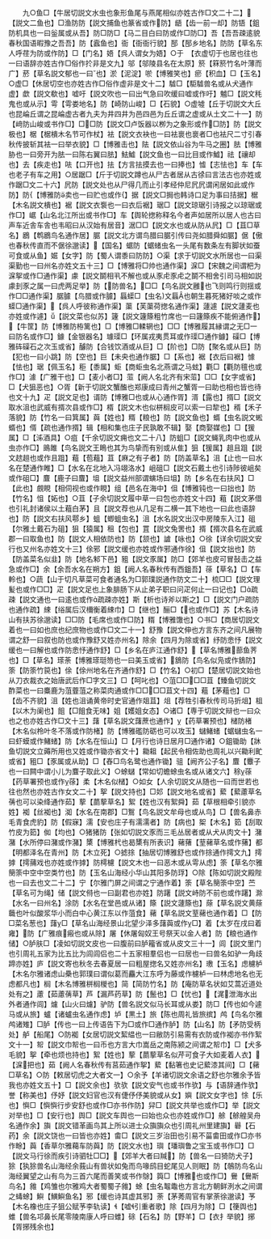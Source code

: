 <!-- { "loadSidebar": true } -->
　　九○鱼□【牛居切説文水虫也象形鱼尾与燕尾相似亦姓古作□文二十二】【説文二鱼也】□渔防防【説文捕鱼也篆省或作防】龉【齿一前一却】防铻【鉏防机具也一曰釡属或从吾】防□防□【马二目白曰防或作□防□】吾【吾吾疎逺貌春秋国语暇豫之吾吾】防【蠧鱼也】衙【衙衙行貌】郚【郚乡地名】防防【草名东人呼荏为防或作防】□【门名】娪【呉人谓女为娪】○于　【衣虚切于也居也往也一曰语辞亦姓古作□俗作扵非是文九】邬【邬陵县名在太原】箊【箖箊竹名叶薄而广】菸【草名説文郁也一曰也】淤【泥淀】唹【博雅笑也】瘀【积血】□【玉名】○虚□【休居切空也亦姓古作□俗作虚非是文十二】驉□【駏驉兽名或从犬通作虚】歔【説文欷也】嘘吁【説文吹也一曰出气急曰吹缓曰嘘或作吁】魖□【説文秏鬼也或从示】雩【雩娄地名】防【崎防山峻】□【石貌】○虚墟【丘于切説文大丘也昆崘丘谓之昆崘虚古者九夫为井四井为邑四邑为丘丘谓之虚或从土文二十一】防【﨑防山峻或书作□】□□防【説文□卢饭器以栁为之象形或作□防】防【説文极也】椐【椐樻木名节可作杖】袪【説文衣袂也一曰袪褱也褱者□也袪尺二寸引春秋传披斩其袪一曰举衣貌】□【博雅击也】阹【説文依山谷为牛马之圈】胠【博雅胁也一曰旁开为胠一曰陈右翼曰胠】魼鱋【説文鱼也一曰比目或作鱋】祛【禳却也】去【疾走也】呿【口开也】抾【方言抾摸去也一曰捧也】憈【志怯也】车【车也老子有车之用】○居踞□【斤于切説文蹲也从尸古者居从古徐曰言法古也亦姓或作踞□文二十六】凥防【説文处也从尸得几而止引孝经仲尼凥凥谓闲居如此或作防】防【博雅防卖也一曰贮也或作】据【説文□挶也韩诗口足为事曰拮据】椐【木名説文樻也】裾【説文衣袌也一曰衣后裾】琚□【説文琼琚引诗报之以琼琚或作□】崌【山名北江所出或书作□】车【舆轮揔称释名今者声如居所以居人也古曰声车近舎车舎也韦昭曰从汉始有居音】涺□□【説文水也或从防从凥】□【苴□草名】鶋【鹎鶋鸟名通作居】腒【説文北方谓鸟腊曰腒引传曰尧如腊舜如腒】倨【傲也春秋传直而不倨徐邈读】【国名】蜛防【蜛蝫虫名一头尾有数条左有脚状如蚕可食或从鱼】婮【女字】防【蜀人谓黍曰防防】○渠【求于切説文水所居也一曰渠渠勤也一曰州名亦姓文五十三】□【博雅将□帅也通作渠】淭□【宋魏之间谓杷为淭挐或作□通作渠】豦【説文鬬相丮不解也或从豕虍豕虍之鬬不相舍引司马相如説豦刲豕之属一曰虎两足举】防【防兽名】□□【鸟名説文雝也飞则鸣行则揺或作□□通作渠】腒臄【鸟腊或作臄】螶蟝□【虫名文螶也朝生暮死猪好啖之或作蟝□通作渠】【呉人呼彼称通作渠】蕖【芙蕖荷揔名通作渠】蘧遽【説文蘧麦也亦姓或作遽】【説文菜也似苏】籧【説文籧篨粗竹席也一曰籧篨疾不能俯通作】【牛筐】防【博雅防栫篱也】□【博雅□輮辋也】□□【博雅履其縁谓之无□一曰防名或作□】鐻【金银器名】璩璖□【环属戎夷贯耳或作璖□通作鐻】磲□【博雅砗磲石之次玉或省】醵防【合钱饮酒或从巨】□【阶也】□防【聚名或从巨】防【犯也一曰小跳】防【空也】巨【未央也通作腒】□【系也】裾【衣后曰裾】懅【怯也】琚【佩玉名】秬【黍属】蚷【商蚷虫名北燕谓之马蚿】氍□【氍防氊也或作□】澽【广雅干也】□【麦小者□】菃【阙人名北齐有宋菃】□□【女字或省】□【犬狙恶也】○胥【新于切説文蟹醢也郑康成曰青州之蟹胥一曰助也相也皆也待也文十九】疋【説文足也】谞防【博雅□也或从心通作胥】湑【露也】揟□【説文取水沮也武威有揟次县或作□】楈【説文木也似栟榈皮可以索一曰犂也】稰【禾子落貌】防【竹名一曰箕属】藇【姓也】糈【粮也】防【説文鱼也】蝑【虫名説文蜙蝑也】偦【疏也通作揟】辑【相和集也庄子民孰敢不辑】娶【商娶媒也】□【猨属】□【泲酒具】○疽【千余切説文痈也文二十八】防蛆□【説文蝇乳肉中也或从虫亦作□】鴡雎【鸟名説文王瞗也其为鸟挚而有别或从隹】狙【猨属】趄且跙【説文趑趄也或作且跙】蒩【苞蒩】苴【麻之有子者】防【防盖草名】沮【止也一曰水名在楚通作睢】□【水名在北地入冯翊洛水】岨砠□【説文石戴土也引诗陟彼岨矣或作砠□】麆【鹿子曰麆】坥【説文益州部谓螾场曰坥】防【乡名在右扶风】□【此也】覻睍【相伺视也或作睍】组【邑名在海中】伹【博雅钝也一曰拙也】防【竹名】怚【妬也】○苴【子余切説文履中草一曰包也亦姓文十四】蒩【説文茅借也引礼封诸侯以土蒩白茅】且【説文荐也从几足有二横一其下地也一曰此也语辞也】防【説文右扶风鄠乡】蛆【蝍蛆虫名】沮【水名説文出汉中房陵东入江】砠【尔雅土戴石为砠】狙【猿属】租【包也】罝【説文兔罟也】揟【揟次县名在武威郡一曰取鱼也】防【説文人相依防也】防【颔也】謯【咏也】○徐【详余切説文安行也又州名亦姓文十三】俆邪【説文缓也亦姓或作邪通作徐】伹【説文拙也】防【防盖菜名似韭】防【地名邾下邑】豠【説文豕属】防□【郊羊也皮可冒鼔击之益急或作□】余【余吾水名在朔方】鉏【阙人名春秋传有西鉏吾】蒣【草名】□【车軨也】○蔬【山于切凡草菜可食者通名为□郭璞説通作防文二十】梳□□【説文理髪也或作□□】疋【説文足也上象腓肠下从止弟子职曰问疋何止一曰记也】□疏疎【説文通也一曰逺也或作疏疎亦姓】斯【析也诗斧以斯之】□【説文门户疏防也通作疏】綀【绤属后汉檷衡着綀巾】□【继也】酾□【也或作□】苏【木名诗山有扶苏徐邈读】□□防【毛席也或作□防】糈【博雅馓也】○书□【商居切説文着也一曰如也庶也纪庶物也或作□文二十一】舒豫【説文伸也方言东齐之间凡展物谓之舒一曰叙也防也或作豫舒又姓亦州名】除余【四月为除或省】纾防悆忬【説文缓也一曰解也或作防悆忬通作舒】□【乡名在庐江通作舒】【草名博雅蔀鱼荠也】□【草名】瑹荼【博雅瑹珽笏也一曰美玉或省】鵨防【鸟名似凫或作鵨防】筡【防筡竹笢也】俆【俆州地名在齐通作舒】□【竹名】○初□【楚居切説文始也从刀衣裁衣之始唐武后作□字文三】□【呵叱也】○菹□□□□苴【臻鱼切説文酢菜也一曰麋鹿为菹虀菹之称菜肉通或作□□□□苴文十四】蒩【茅蒩也】□【齿不齐貌】沮【姓也沮诵黄帝时史官通作爼苴】俎【荐牲引春秋传司马折俎】柤【以木为阑也】飷【□飷食无味】姐【嬳姐女态】○诸□【専于切説文辩也一曰众也之也亦姓古作□文十三】藷【草名説文藷蔗也通作】【药草署预也】槠防楮【木名似柃叶冬不落或作防楮】防【博雅礛防砺也可以攻玉】蠩鯺蝫【蜛蠩虫名一曰虾蟆或作鯺蝫】防【水名在恒山】□【月行也诗日居月□通作诸】○鉏锄助【牀鱼切説文立薅所用也又姓或作锄亦省文十】耡耝【起民令相佐助也周礼以兴耡利甿或省】豠□【豕属或从助】□【舂□鸟名鹭也通作锄】驵【阙齐公子名】麆【麞子也一曰闗中谓小儿为麆子取此义】○蜍蠩【常如切蟾蜍虫名或从诸文六】稌蒣【药草署预也或作蒣】柔【木名似槠】○如女【人余切説文从随也一曰而世若也往也然也亦姓古作女文二十】挐【説文持也】□邚【説文地名或省】蕠【蕠藘草名蒨也可以染绛通作茹】蒘【蘮蒘草名】絮【姓也汉有絮舜】茹【草根相牵引貌亦姓】袽【丝袽也】洳【水名在南郡】□鴽【鸟名説文牟母也或从鸟】□【兽名鼻赤毛青食虎豹】防【假寐】濡【安也庄子有濡濡者】防【病也】桇【木名】筎【刮取竹皮为筎】侞【均也】○猪猪防【张如切説文豕而三毛丛居者或从犬从肉文十】潴潴【水所停曰潴或作潴】橥【博雅杙也曷橥有所表识】藸蕏【荎藸草名或作蕏】都【明都泽名在青州】防【木立死】○摅捈【抽居切博雅舒也或作捈通作摴文九】摴摢【摴蒱戏也亦姓或作摢】防樗櫖【説文木也一曰恶木或从雩从虑】筡【草名尔雅簢筡中空中空类竹也】防【玉名山海经小华山其阳多防琈】○除【陈如切説文殿陛也一曰去也文二十二】宁【尔雅门屏之间谓之宁通作着】筡【草名簢筡中空】苎【草名可为绳】储【説文偫也一曰副君也亦姓】防躇【説文峙防不前也或作躇】滁【水名一曰州名】涂防【水名在堂邑或从诸】篨【説文蘧篨也】蒢【草名説文黄蒢蘵也叶似酸浆华小而白中心黄江东以作菹食】藸【草名説文荎藸也通作着】□【防□菜名葱也】藷□【草名山海经景山北望少泽多藷藇或作□】着【太岁在戌曰着雍】防【广雅痕瘢也或从除】屠【休屠匈奴王号祭天以金人者】防【粮也通作储】○胪肤□【凌如切説文皮也一曰腹前曰胪籕省或从皮文三十一】闾【説文里门也引周礼五家为比五比为闾闾侣也二十五家相羣侣也一曰居也一曰兽名如驴一角歧蹄亦姓】庐【説文寄也秋冬去春夏居一曰粗屋揔名又姓亦州名】璷【玉名】虑櫖栌【木名尔雅诸虑山櫐也郭璞曰谓似葛而麤大江东呼为藤或作櫖栌一曰林虑地名也无虑都凡也】榈【木名博雅栟榈椶也】简【简防竹名】防【庵防草名状如艾蒿近道处处有之】藘【茹藘蒨草】芦【漏芦药草】防【鬛也】□【忧也】【浘泄海水出外者通作闾】爈【山火曰爈】驴防【兽名説文似马长耳或从娄】防□【传也如今遽马或从旅】蠦【诸蠦虫名通作虑】垆【黒土】旅【陈也周礼皆旅摈】鸬【鸟名尔雅鸬诸雉】□胪【传也一曰上传语告下为□或作□通作胪】防【山名】防【矛防受柄处】舻【船尾】○防袽【女居切説文絜緼也一曰敝防引易需有衣防或作袽亦书作絮文十一】帤【説文巾帤也一曰币也方言大巾嵩岳之南陈颍之间谓之帤巾】□【犬多毛貌】挐【牵也烦也持也】絮【姓也】蒘【蘮蒘草名似芹可食子大如麦着人衣】【淭把也】茹【阙人名春秋传有莒茹通作挐】蕠【黏箸也史记蕠漆其间】□【藸□草名】○防【敕居切虎之大者文一】○余予【羊诸切説文余语之舒也尔雅余予皆我也亦姓文五十】□【説文余也】欤欤【説文安气也或书作欤】与【语辞通作欤】誉【称美也】伃妤【説文妇官也汉有倢伃伃美貌或从女】嬩【説文女字也】悇【乐也】懙□【懙懙行步安舒也或作□亦书作防】舁□【説文共举也或作□】举【説文对举也】□【安行也】舆□【説文车舆也一曰始也众也亦姓或作□】艅【艅艎吴舟名通作余】旟【説文错革画鸟其上所以进士众旟旟众也引周礼州里建旟】礜【石药】余【説文饶也一曰皆也亦姓】畬□【説文三岁治田也引易不菑畬田或作□亦书作畭】藇【香草尔雅藒车防藇】防【説文水也】璵【璠璵鲁之宝玉或书作□】□【説文马行徐而疾引诗驷牡□□】【郊羊大者曰羬】防【兽名一曰猗防犬子】狳【犱狳兽名山海经余莪山有兽状如兔而鸟喙鸱目蛇尾见人则眠】防【鵸防鸟名山海经翼望之山有鸟为三首六尾而善笑或书作鵌】籅□【博雅也或作□】鸒【鸒斯鸟名】雓【鸡雏也尔雅鸡大者蜀蜀子雓】蜍【虫名鼅鼄也方言北方朝鲜洌水之间谓之蝳蜍】鱮【鱑鱮鱼名】邪【缓也诗其虚其邪】荼【茅莠周官有掌荼徐邈读】芧【木名橡也庄子狙公赋芧李轨读】【嘘引重者歌】除【四月为除】□【箯舆也】蜼【兽名邛鼻长尾零陵南康人呼曰蜼】硢【石名】防【野羊】□【衣扌举貌】捓【胥捓残余也】
